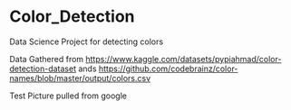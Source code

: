 # Color_Detection
Data Science Project for detecting colors

Data Gathered from 
https://www.kaggle.com/datasets/pypiahmad/color-detection-dataset
ands 
https://github.com/codebrainz/color-names/blob/master/output/colors.csv

Test Picture pulled from google